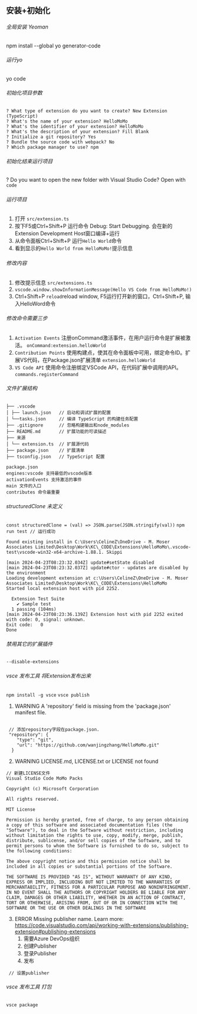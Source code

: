 ## 安装+初始化

###### 全局安装 Yeoman

npm install --global yo generator-code

###### 运行yo

yo code

###### 初始化项目参数

```
? What type of extension do you want to create? New Extension (TypeScript)
? What's the name of your extension? HelloMoMo
? What's the identifier of your extension? HelloMoMo
? What's the description of your extension? Fill Blank
? Initialize a git repository? Yes
? Bundle the source code with webpack? No
? Which package manager to use? npm
```

###### 初始化结束运行项目

? Do you want to open the new folder with Visual Studio Code? Open with `code`

###### 运行项目

1. 打开 `src/extension.ts`
2. 按下F5或Ctrl+Shift+P 运行命令 Debug: Start Debugging. 会在新的Extension Development Host窗口编译+运行
3. 从命令面板Ctrl+Shift+P 运行`Hello World`命令
4. 看到显示的`Hello World from HelloMoMo!`提示信息

###### 修改内容

1. 修改提示信息 `src/extensions.ts`
2. `vscode.window.showInformationMessage(Hello VS Code from HelloMoMo!)`
3. Ctrl+Shift+P `reload`reload window, F5运行打开新的窗口，Ctrl+Shift+P, 输入HelloWord命令

###### 修改命令需要三步

1. `Activation Events` 注册onCommand激活事件，在用户运行命令是扩展被激活。 `onCommand:extension.helloWorld`
2. `Contribution Points` 使用构建点，使其在命令面板中可用，绑定命令ID。扩展VS代码，在Package.json扩展清单 `extension.helloWorld`
3. `VS Code API` 使用命令注册绑定VSCode API，在代码扩展中调用的API。`commands.registerCommand`

###### 文件扩展结构

```
├── .vscode
│ ├── launch.json   // 启动和调试扩展的配置
│ └──tasks.json     // 编译 TypeScript 的构建任务配置
├── .gitignore      // 忽略构建输出和node_modules
├── README.md       // 扩展功能的可读描述
├── 来源
│ └── extension.ts  // 扩展源代码
├── package.json    // 扩展清单
├── tsconfig.json   // TypeScript 配置

package.json
engines:vscode 支持最低的vscode版本 
activationEvents 支持激活的事件
main 文件的入口
contributes 命令最重要

```

###### structuredClone 未定义

`const structuredClone = (val) => JSON.parse(JSON.stringify(val))`
`npm run test // 运行成功`

```
Found existing install in C:\Users\CelineZ\OneDrive - M. Moser Associates Limited\Desktop\Work\KC\_CODE\Extensions\HelloMoMo\.vscode-test\vscode-win32-x64-archive-1.88.1. Skippi

[main 2024-04-23T08:23:32.034Z] update#setState disabled
[main 2024-04-23T08:23:32.037Z] update#ctor - updates are disabled by the environment
Loading development extension at c:\Users\CelineZ\OneDrive - M. Moser Associates Limited\Desktop\Work\KC\_CODE\Extensions\HelloMoMo
Started local extension host with pid 2252.

  Extension Test Suite
    ✔ Sample test
  1 passing (104ms)
[main 2024-04-23T08:23:36.139Z] Extension host with pid 2252 exited with code: 0, signal: unknown.
Exit code:   0
Done
```

###### 禁用其它的扩展插件

`--disable-extensions`

###### vsce 发布工具 将Extension发布出来

`npm install -g vsce`
`vsce publish`

1. WARNING  A 'repository' field is missing from the 'package.json' manifest file.

```

 // 添加repository字段在package.json.
 "repository": {
    "type": "git",
    "url": "https://github.com/wanjingzhang/HelloMoMo.git"
  } 

```

2. WARNING  LICENSE.md, LICENSE.txt or LICENSE not found

```
// 新建LICENSE文件
Visual Studio Code MoMo Packs

Copyright (c) Microsoft Corporation

All rights reserved.

MIT License

Permission is hereby granted, free of charge, to any person obtaining a copy of this software and associated documentation files (the "Software"), to deal in the Software without restriction, including without limitation the rights to use, copy, modify, merge, publish, distribute, sublicense, and/or sell copies of the Software, and to permit persons to whom the Software is furnished to do so, subject to the following conditions:

The above copyright notice and this permission notice shall be included in all copies or substantial portions of the Software.

THE SOFTWARE IS PROVIDED "AS IS", WITHOUT WARRANTY OF ANY KIND, EXPRESS OR IMPLIED, INCLUDING BUT NOT LIMITED TO THE WARRANTIES OF MERCHANTABILITY, FITNESS FOR A PARTICULAR PURPOSE AND NONINFRINGEMENT. IN NO EVENT SHALL THE AUTHORS OR COPYRIGHT HOLDERS BE LIABLE FOR ANY CLAIM, DAMAGES OR OTHER LIABILITY, WHETHER IN AN ACTION OF CONTRACT, TORT OR OTHERWISE, ARISING FROM, OUT OF OR IN CONNECTION WITH THE SOFTWARE OR THE USE OR OTHER DEALINGS IN THE SOFTWARE
```

3. ERROR  Missing publisher name. Learn more: <https://code.visualstudio.com/api/working-with-extensions/publishing-extension#publishing-extensions>
    1. 需要Azure DevOps组织
    2. 创建Publisher
    3. 登录Publisher
    4. 发布

```
 // 设置publisher

```

###### vsce 发布工具 打包
`vsce package`